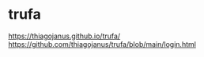 # trufa
https://thiagojanus.github.io/trufa/
https://github.com/thiagojanus/trufa/blob/main/login.html


